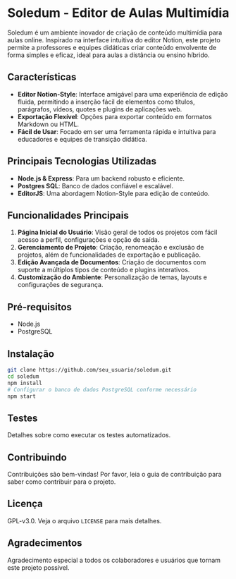 # Soledum - Editor de Aulas Multimídia

Soledum é um ambiente inovador de criação de conteúdo multimídia para aulas online. Inspirado na interface intuitiva do editor Notion, este projeto permite a professores e equipes didáticas criar conteúdo envolvente de forma simples e eficaz, ideal para aulas a distância ou ensino híbrido.

## Características

- **Editor Notion-Style**: Interface amigável para uma experiência de edição fluida, permitindo a inserção fácil de elementos como títulos, parágrafos, vídeos, quotes e plugins de aplicações web.
- **Exportação Flexível**: Opções para exportar conteúdo em formatos Markdown ou HTML.
- **Fácil de Usar**: Focado em ser uma ferramenta rápida e intuitiva para educadores e equipes de transição didática.

## Principais Tecnologias Utilizadas

- **Node.js & Express**: Para um backend robusto e eficiente.
- **Postgres SQL**: Banco de dados confiável e escalável.
- **EditorJS**: Uma abordagem Notion-Style para edição de conteúdo.

## Funcionalidades Principais

1. **Página Inicial do Usuário**: Visão geral de todos os projetos com fácil acesso a perfil, configurações e opção de saída.
2. **Gerenciamento de Projeto**: Criação, renomeação e exclusão de projetos, além de funcionalidades de exportação e publicação.
3. **Edição Avançada de Documentos**: Criação de documentos com suporte a múltiplos tipos de conteúdo e plugins interativos.
4. **Customização do Ambiente**: Personalização de temas, layouts e configurações de segurança.

## Pré-requisitos

- Node.js
- PostgreSQL

## Instalação

```bash
git clone https://github.com/seu_usuario/soledum.git
cd soledum
npm install
# Configurar o banco de dados PostgreSQL conforme necessário
npm start
```

## Testes

Detalhes sobre como executar os testes automatizados.

## Contribuindo

Contribuições são bem-vindas! Por favor, leia o guia de contribuição para saber como contribuir para o projeto.

## Licença

GPL-v3.0. Veja o arquivo `LICENSE` para mais detalhes.

## Agradecimentos

Agradecimento especial a todos os colaboradores e usuários que tornam este projeto possível.